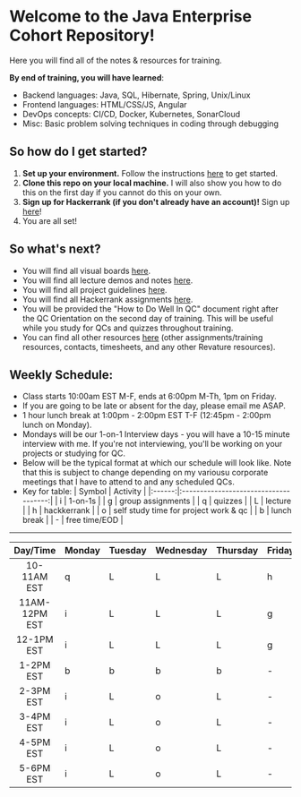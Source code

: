 # Welcome to the Java Enterprise Cohort Repository!
Here you will find all of the notes & resources for training.

**By end of training, you will have learned**: 
  - Backend languages: Java, SQL, Hibernate, Spring, Unix/Linux
  - Frontend languages: HTML/CSS/JS, Angular
  - DevOps concepts: CI/CD, Docker, Kubernetes, SonarCloud
  - Misc: Basic problem solving techniques in coding through debugging

## So how do I get started?
1. **Set up your environment.** Follow the instructions [here](./week-0/windows-environment-setup/windows-environment-setup.md) to get started.
2. **Clone this repo on your local machine.** I will also show you how to do this on the first day if you cannot do this on your own.
3. **Sign up for Hackerrank (if you don't already have an account)!** Sign up [here](https://www.hackerrank.com/)!
4. You are all set!

## So what's next?
* You will find all visual boards [here](https://miro.com/welcome/SG5BTnluYjFXVlBZeVRZVUxXaTc5anJxTkZWaE5adDVYS05kNTQ4a0ZTbU1jNjF3SVJaUGtwRXV1dGJVRFliVHwzNDU4NzY0NTIzMjM5MzQ4ODc3?share_link_id=899541514039).
* You will find all lecture demos and notes [here](./demos).
* You will find all project guidelines [here](./projects/README.md).
* You will find all Hackerrank assignments [here](./hackerrank-exercises/README.md).
* You will be provided the "How to Do Well In QC" document right after the QC Orientation on the second day of training. This will be useful while you study for QCs and quizzes throughout training.
* You can find all other resources [here](./misc/README.md) (other assignments/training resources, contacts, timesheets, and any other Revature resources).

## Weekly Schedule:
* Class starts 10:00am EST M-F, ends at 6:00pm M-Th, 1pm on Friday.
* If you are going to be late or absent for the day, please email me ASAP.
* 1 hour lunch break at 1:00pm - 2:00pm EST T-F (12:45pm - 2:00pm lunch on Monday).
* Mondays will be our 1-on-1 Interview days - you will have a 10-15 minute interview with me.  If you're not interviewing, you'll be working on your projects or studying for QC.
* Below will be the typical format at which our schedule will look like. Note that this is subject to change depending on my variousu corporate meetings that I have to attend to and any scheduled QCs.
* Key for table:
    | Symbol |                Activity               |
    |:------:|:-------------------------------------:|
    |    i   |                1-on-1s                |
    |    g   |           group assignments           |
    |    q   |                quizzes                |
    |    L   |                lecture                |
    |    h   |              hackkerrank              |
    |    o   | self study time for project work & qc |
    |    b   |              lunch break              |
    |    -   |             free time/EOD             |
    
----------------------------------

|    Day/Time   | Monday | Tuesday | Wednesday | Thursday | Friday |
|:-------------:|--------|---------|-----------|----------|--------|
| 10-11AM EST   |    q   |    L    |     L     |     L    |    h   |
| 11AM-12PM EST |    i   |    L    |     L     |     L    |    g   |
| 12-1PM EST    |    i   |    L    |     L     |     L    |    g   |
| 1-2PM EST     |    b   |    b    |     b     |     b    |    -   |
| 2-3PM EST     |    i   |    L    |     o     |     L    |    -   |
| 3-4PM EST     |    i   |    L    |     o     |     L    |    -   |
| 4-5PM EST     |    i   |    L    |     o     |     L    |    -   |
| 5-6PM EST     |    i   |    L    |     o     |     L    |    -   |
